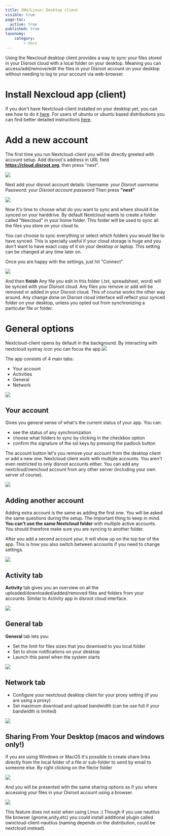 ```yaml
---
title: GNU/Linux: Desktop client
visible: true
page-toc:
  active: true
published: true
taxonomy:
    category:
        - docs
---
```

Using the Nexcloud desktop client provides a way to sync your files stored in your Disroot cloud with a local folder on your desktop.
Meaning you can access/add/remove/edit the files in your Disroot account on your desktop without needing to log to your account via
web-browser.



# Install Nexcloud app (client)

If you don't have Nextcloud-client installed on your desktop yet, you can see how to do it [here](https://nextcloud.com/install/#install-clients).
For users of ubuntu or ubuntu based distributions you can find better detailed instructions [here](https://www.c-rieger.de/how-to-install-nextcloud-desktop-client-for-ubuntu/).

# Add a new account

The first time you run Nextcloud-client you will be directly greeted with account setup.
Add disroot's address in URL field **https://cloud.disroot.org**, then press "next".

![](en/desktop_client1.png)


Next add your disroot account details:
Username: *your Disroot username*
Password: *your Disroot account password*
Then press **"next"**

![](en/desktop_client2.png)


Now it's time to choose what do you want to sync and where should it be synced on your harddrive. By default Nextcloud wants to create a folder called "Nexcloud" in your home folder. This folder will be used to sync all the files you store on your cloud to.

You can choose to sync everything or select which folders you would like to have synced. This is specially useful if your cloud storage is huge and you don't want to have exact copy of it on your desktop or laptop. This setting can be changed at any time later on.

Once you are happy with the settings, just hit "Connect"

![](en/desktop_client3.png)

And then **finish**
Any file you edit in this folder (.txt, spreadsheet, word) will be synced with your Disroot cloud. Any files you remove or add will be removed or added in your Disroot cloud. This of course works the other way around. Any change done on Disroot cloud interface will reflect your synced folder on your desktop, unless you opted out from synchronizing a particular file or folder.


# General options

Nextcloud-client opens by default in the background. By interacting with nextcloud systray icon you can focus the app.![](en/desktop_client_systray.png)

The app consists of 4 main tabs:
 - Your account
 - Activities
 - General
 - Network

![](en/desktop_client4.png)

## Your account
Gives you general sense of what's the current status of your app. You can:
 - see the status of any synchronization
 - choose what folders to sync by clicking in the checkbox option
 - confirm the signature of the ssl keys by pressing the padlock button

The account button let's you remove your account from the desktop client  or add a new one. Nextcloud client work with multiple accounts. You aren't even restricted to only disroot accounts either. You can add any nextcloud/owncloud account from any other server (including your own server of course).

![](en/desktop_client5.png)

## Adding another account
Adding extra account is the same as adding the first one. You will be asked the same questions during the setup. The important thing to keep in mind. **You can't use the same Nextcloud folder** with multiple active accounts. You should therefore make sure you are syncing to another folder.

After you add a second account your, it will show up on the top bar of the app. This is how you also switch between accounts if you need to change settings.

![](en/desktop_client6)

## Activity tab
**Activity** tab gives you an overview on all the uploaded/downloaded/added/removed files and folders from your accounts. Similar to Activity app in disroot cloud interface.

![](en/desktop_client7.png)

## General tab
**General** tab lets you:

 - Set the limit for files sizes that you download to you local folder
 - Set to show notifications on your desktop
 - Launch this panel when the system starts

![](en/desktop_client8.png)

## Network tab

 - Configure your nextcloud desktop client for your proxy setting (if you are using a proxy)
 - Set maximum download and upload bandwidth (can be use full if your bandwidth is limited)

![](en/desktop_client9.png)

## Sharing From Your Desktop (macos and windows only!)

If you are using Windows or MacOS it's possible to create share links directly from the local folder of a file or sub-folder to send by email to someone else. By right clicking on the file/or folder  

![](en/desktop_client10.png)

And you will be presented with the same sharing options as if you where accessing your files in your Disroot account using a browser.

![](en/desktop_client11.png)


This feature does not exist when using Linux :(
Though if you use nautilus file browser (gnome,unity,etc) you could install additional plugin called owncloud-client-nautilus (naming depends on the distribution, could be nextcloud instead).

